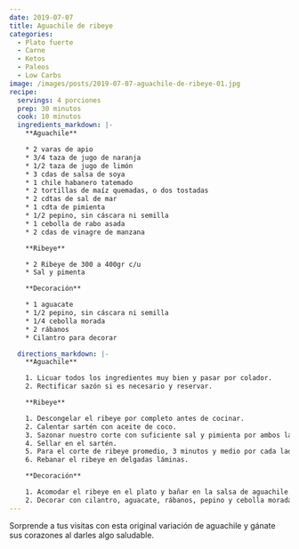 ```yaml
---
date: 2019-07-07
title: Aguachile de ribeye
categories:
  - Plato fuerte
  - Carne
  - Ketos
  - Paleos
  - Low Carbs
image: /images/posts/2019-07-07-aguachile-de-ribeye-01.jpg
recipe:
  servings: 4 porciones
  prep: 30 minutos
  cook: 10 minutos
  ingredients_markdown: |-
    **Aguachile**

    * 2 varas de apio
    * 3/4 taza de jugo de naranja
    * 1/2 taza de jugo de limón
    * 3 cdas de salsa de soya
    * 1 chile habanero tatemado
    * 2 tortillas de maíz quemadas, o dos tostadas
    * 2 cdtas de sal de mar
    * 1 cdta de pimienta
    * 1/2 pepino, sin cáscara ni semilla
    * 1 cebolla de rabo asada
    * 2 cdas de vinagre de manzana

    **Ribeye**

    * 2 Ribeye de 300 a 400gr c/u
    * Sal y pimenta

    **Decoración**

    * 1 aguacate
    * 1/2 pepino, sin cáscara ni semilla
    * 1/4 cebolla morada
    * 2 rábanos
    * Cilantro para decorar

  directions_markdown: |-
    **Aguachile**

    1. Licuar todos los ingredientes muy bien y pasar por colador.
    2. Rectificar sazón si es necesario y reservar.

    **Ribeye**

    1. Descongelar el ribeye por completo antes de cocinar.
    2. Calentar sartén con aceite de coco.
    3. Sazonar nuestro corte con suficiente sal y pimienta por ambos lados.
    4. Sellar en el sartén.
    5. Para el corte de ribeye promedio, 3 minutos y medio por cada lado son suficinetes para término medio; 4 minutos y medio para término 3/4.
    6. Rebanar el ribeye en delgadas láminas.

    **Decoración**

    1. Acomodar el ribeye en el plato y bañar en la salsa de aguachile.
    2. Decorar con cilantro, aguacate, rábanos, pepino y cebolla morada.
---
```

Sorprende a tus visitas con esta original variación de aguachile y gánate sus corazones al darles algo saludable.
